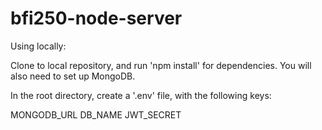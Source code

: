 # bfi250-node-server

Using locally:

Clone to local repository, and run 'npm install' for dependencies. You will also need to set up MongoDB.

In the root directory, create a '.env' file, with the following keys:

MONGODB_URL
DB_NAME
JWT_SECRET